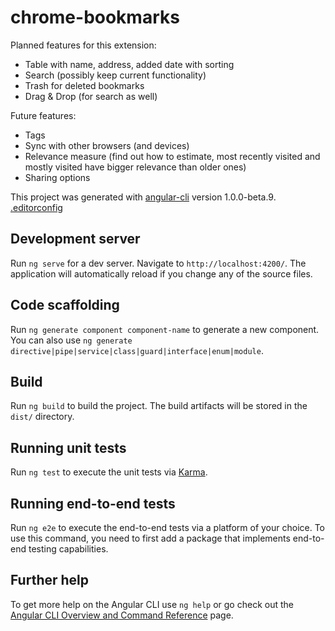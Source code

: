 # chrome-bookmarks
Planned features for this extension:
* Table with name, address, added date with sorting
* Search (possibly keep current functionality)
* Trash for deleted bookmarks
* Drag & Drop (for search as well)

Future features:
* Tags
* Sync with other browsers (and devices)
* Relevance measure (find out how to estimate, most recently visited and mostly visited have bigger relevance than older ones)
* Sharing options

This project was generated with [angular-cli](https://github.com/angular/angular-cli) version 1.0.0-beta.9.
[.editorconfig](.editorconfig)
## Development server

Run `ng serve` for a dev server. Navigate to `http://localhost:4200/`. The application will automatically reload if you change any of the source files.

## Code scaffolding

Run `ng generate component component-name` to generate a new component. You can also use `ng generate directive|pipe|service|class|guard|interface|enum|module`.

## Build

Run `ng build` to build the project. The build artifacts will be stored in the `dist/` directory.

## Running unit tests

Run `ng test` to execute the unit tests via [Karma](https://karma-runner.github.io).

## Running end-to-end tests

Run `ng e2e` to execute the end-to-end tests via a platform of your choice. To use this command, you need to first add a package that implements end-to-end testing capabilities.

## Further help

To get more help on the Angular CLI use `ng help` or go check out the [Angular CLI Overview and Command Reference](https://angular.io/cli) page.
